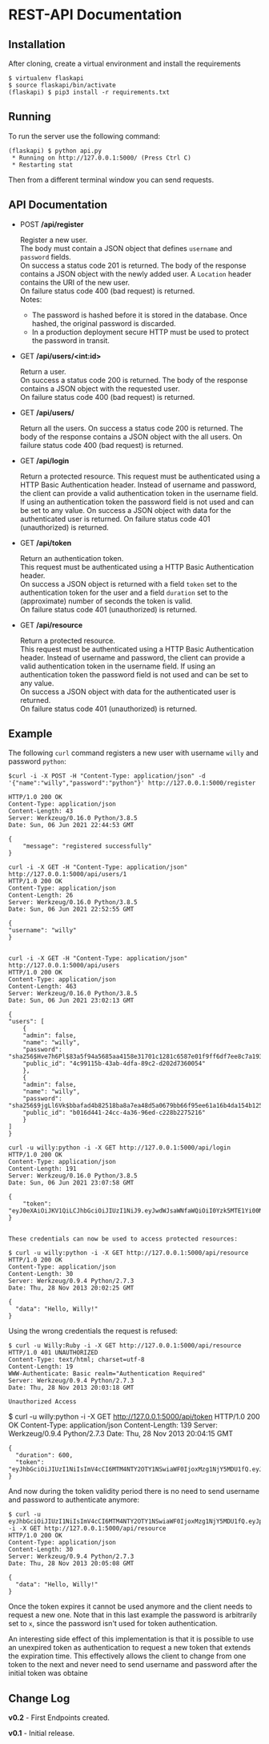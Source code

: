 REST-API Documentation
=========


Installation
------------

After cloning, create a virtual environment and install the requirements

    $ virtualenv flaskapi
    $ source flaskapi/bin/activate
    (flaskapi) $ pip3 install -r requirements.txt


Running
-------

To run the server use the following command:

    (flaskapi) $ python api.py
     * Running on http://127.0.0.1:5000/ (Press Ctrl C)
     * Restarting stat

Then from a different terminal window you can send requests.

API Documentation
-----------------

- POST **/api/register**

    Register a new user.<br>
    The body must contain a JSON object that defines `username` and `password` fields.<br>
    On success a status code 201 is returned. The body of the response contains a JSON object with the newly added user. A `Location` header contains the URI of the new user.<br>
    On failure status code 400 (bad request) is returned.<br>
    Notes:
    - The password is hashed before it is stored in the database. Once hashed, the original password is discarded.
    - In a production deployment secure HTTP must be used to protect the password in transit.

- GET **/api/users/&lt;int:id&gt;**

    Return a user.<br>
    On success a status code 200 is returned. The body of the response contains a JSON object with the requested user.<br>
    On failure status code 400 (bad request) is returned.

- GET **/api/users/**

    Return all the users.
    On success a status code 200 is returned. The body of the response contains a JSON object with the all users.
    On failure status code 400 (bad request) is returned.

- GET **/api/login**

    Return a protected resource.
    This request must be authenticated using a HTTP Basic Authentication header. Instead of username and password, the client can provide a valid authentication token in the username field. If using an authentication token the password field is not used and can be set to any value.
    On success a JSON object with data for the authenticated user is returned.
    On failure status code 401 (unauthorized) is returned.

- GET **/api/token**

    Return an authentication token.<br>
    This request must be authenticated using a HTTP Basic Authentication header.<br>
    On success a JSON object is returned with a field `token` set to the authentication token for the user and a field `duration` set to the (approximate) number of seconds the token is valid.<br>
    On failure status code 401 (unauthorized) is returned.

- GET **/api/resource**

    Return a protected resource.<br>
    This request must be authenticated using a HTTP Basic Authentication header. Instead of username and password, the client can provide a valid authentication token in the username field. If using an authentication token the password field is not used and can be set to any value.<br>
    On success a JSON object with data for the authenticated user is returned.<br>
    On failure status code 401 (unauthorized) is returned.

Example
-------

The following `curl` command registers a new user with username `willy` and password `python`:

    $curl -i -X POST -H "Content-Type: application/json" -d '{"name":"willy","password":"python"}' http://127.0.0.1:5000/register 
    
    HTTP/1.0 200 OK
    Content-Type: application/json
    Content-Length: 43
    Server: Werkzeug/0.16.0 Python/3.8.5
    Date: Sun, 06 Jun 2021 22:44:53 GMT

    {
        "message": "registered successfully"
    }

    curl -i -X GET -H "Content-Type: application/json" http://127.0.0.1:5000/api/users/1
    HTTP/1.0 200 OK
    Content-Type: application/json
    Content-Length: 26
    Server: Werkzeug/0.16.0 Python/3.8.5
    Date: Sun, 06 Jun 2021 22:52:55 GMT

    {
    "username": "willy"
    }


    curl -i -X GET -H "Content-Type: application/json" http://127.0.0.1:5000/api/users
    HTTP/1.0 200 OK
    Content-Type: application/json
    Content-Length: 463
    Server: Werkzeug/0.16.0 Python/3.8.5
    Date: Sun, 06 Jun 2021 23:02:13 GMT

    {
    "users": [
        {
        "admin": false, 
        "name": "willy", 
        "password": "sha256$Hve7h6Pl$83a5f94a5685aa4158e31701c1281c6587e01f9ff6df7ee8c7a1936bede42d99", 
        "public_id": "4c99115b-43ab-4dfa-89c2-d202d7360054"
        }, 
        {
        "admin": false, 
        "name": "willy", 
        "password": "sha256$9jgLl6Vk$bbafad4b82518ba8a7ea48d5a0679bb66f95ee61a16b4da154b125271eb106e0", 
        "public_id": "b016d441-24cc-4a36-96ed-c228b2275216"
        }
    ]
    }

    curl -u willy:python -i -X GET http://127.0.0.1:5000/api/login
    HTTP/1.0 200 OK
    Content-Type: application/json
    Content-Length: 191
    Server: Werkzeug/0.16.0 Python/3.8.5
    Date: Sun, 06 Jun 2021 23:07:58 GMT

    {
        "token": "eyJ0eXAiOiJKV1QiLCJhbGciOiJIUzI1NiJ9.eyJwdWJsaWNfaWQiOiI0Yzk5MTE1Yi00M2FiLTRkZmEtODljMi1kMjAyZDczNjAwNTQiLCJleHAiOjE2MjMwMjI2Nzh9.iM5gRhU2q05rk3KYOgXjEz1r7KsyjeulT_Wo_aktVjk"
    }


    These credentials can now be used to access protected resources:

    $ curl -u willy:python -i -X GET http://127.0.0.1:5000/api/resource
    HTTP/1.0 200 OK
    Content-Type: application/json
    Content-Length: 30
    Server: Werkzeug/0.9.4 Python/2.7.3
    Date: Thu, 28 Nov 2013 20:02:25 GMT
    
    {
      "data": "Hello, Willy!"
    }

Using the wrong credentials the request is refused:

    $ curl -u Willy:Ruby -i -X GET http://127.0.0.1:5000/api/resource
    HTTP/1.0 401 UNAUTHORIZED
    Content-Type: text/html; charset=utf-8
    Content-Length: 19
    WWW-Authenticate: Basic realm="Authentication Required"
    Server: Werkzeug/0.9.4 Python/2.7.3
    Date: Thu, 28 Nov 2013 20:03:18 GMT
    
    Unauthorized Access


$ curl -u willy:python -i -X GET http://127.0.0.1:5000/api/token
    HTTP/1.0 200 OK
    Content-Type: application/json
    Content-Length: 139
    Server: Werkzeug/0.9.4 Python/2.7.3
    Date: Thu, 28 Nov 2013 20:04:15 GMT
    
    {
      "duration": 600,
      "token": "eyJhbGciOiJIUzI1NiIsImV4cCI6MTM4NTY2OTY1NSwiaWF0IjoxMzg1NjY5MDU1fQ.eyJpZCI6MX0.XbOEFJkhjHJ5uRINh2JA1BPzXjSohKYDRT472wGOvjc"
    }

And now during the token validity period there is no need to send username and password to authenticate anymore:

    $ curl -u eyJhbGciOiJIUzI1NiIsImV4cCI6MTM4NTY2OTY1NSwiaWF0IjoxMzg1NjY5MDU1fQ.eyJpZCI6MX0.XbOEFJkhjHJ5uRINh2JA1BPzXjSohKYDRT472wGOvjc:x -i -X GET http://127.0.0.1:5000/api/resource
    HTTP/1.0 200 OK
    Content-Type: application/json
    Content-Length: 30
    Server: Werkzeug/0.9.4 Python/2.7.3
    Date: Thu, 28 Nov 2013 20:05:08 GMT
    
    {
      "data": "Hello, Willy!"
    }

Once the token expires it cannot be used anymore and the client needs to request a new one. Note that in this last example the password is arbitrarily set to `x`, since the password isn't used for token authentication.

An interesting side effect of this implementation is that it is possible to use an unexpired token as authentication to request a new token that extends the expiration time. 
This effectively allows the client to change from one token to the next and never need to send username and password after the initial token was obtaine

Change Log
----------

**v0.2** - First Endpoints created.

**v0.1** - Initial release.

